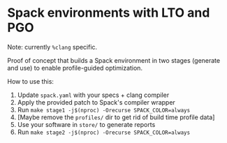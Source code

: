# Spack environments with LTO and PGO

Note: currently `%clang` specific.

Proof of concept that builds a Spack environment in two stages (generate and use) to enable profile-guided optimization.

How to use this:

1. Update `spack.yaml` with your specs + clang compiler
2. Apply the provided patch to Spack's compiler wrapper
3. Run `make stage1 -j$(nproc) -Orecurse SPACK_COLOR=always`
4. [Maybe remove the `profiles/` dir to get rid of build time profile data]
5. Use your software in `store/` to generate reports
6. Run `make stage2 -j$(nproc) -Orecurse SPACK_COLOR=always`


